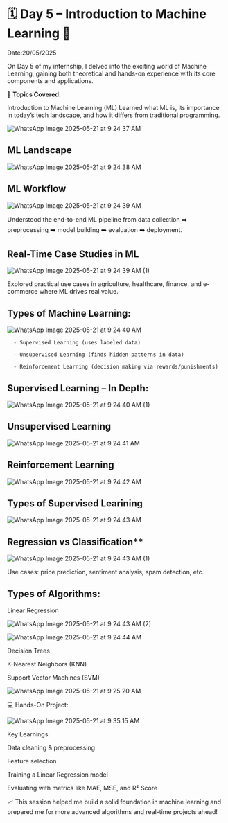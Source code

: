 # 🗓 Day 5 – Introduction to Machine Learning 🚀

Date:20/05/2025

On Day 5 of my internship, I delved into the exciting world of Machine Learning, gaining both theoretical and hands-on experience with its core components and applications.

**🧠 Topics Covered:**

Introduction to Machine Learning (ML)
Learned what ML is, its importance in today’s tech landscape, and how it differs from traditional programming.

![WhatsApp Image 2025-05-21 at 9 24 37 AM](https://github.com/user-attachments/assets/3a440919-57b1-4f2d-89c0-3678dedaa235)

## ML Landscape

![WhatsApp Image 2025-05-21 at 9 24 38 AM](https://github.com/user-attachments/assets/04a597f4-fb99-4384-a701-89a545481873)

 ## ML Workflow
 
 ![WhatsApp Image 2025-05-21 at 9 24 39 AM](https://github.com/user-attachments/assets/5a511917-85f2-4354-b77f-1ee9b5ffb897)

Understood the end-to-end ML pipeline from data collection ➡️ preprocessing ➡️ model building ➡️ evaluation ➡️ deployment.

## Real-Time Case Studies in ML

![WhatsApp Image 2025-05-21 at 9 24 39 AM (1)](https://github.com/user-attachments/assets/356c1faf-509d-4103-9e9a-a53b8aebdeb9)

Explored practical use cases in agriculture, healthcare, finance, and e-commerce where ML drives real value.

## Types of Machine Learning:

![WhatsApp Image 2025-05-21 at 9 24 40 AM](https://github.com/user-attachments/assets/0f50b40a-3faf-44bd-bcf9-1e2fd434d34a)

      - Supervised Learning (uses labeled data)

      - Unsupervised Learning (finds hidden patterns in data)

      - Reinforcement Learning (decision making via rewards/punishments)

## Supervised Learning – In Depth:
![WhatsApp Image 2025-05-21 at 9 24 40 AM (1)](https://github.com/user-attachments/assets/ed2e9b0c-401c-4275-a404-9873b695e980)

## Unsupervised Learning

![WhatsApp Image 2025-05-21 at 9 24 41 AM](https://github.com/user-attachments/assets/f4119d06-b599-4dde-aefb-06ddc7083e2e)

## Reinforcement Learning

![WhatsApp Image 2025-05-21 at 9 24 42 AM](https://github.com/user-attachments/assets/fbaa9e19-f327-42f1-be41-5a4ebaf80354)

## Types of Supervised Learining

![WhatsApp Image 2025-05-21 at 9 24 43 AM](https://github.com/user-attachments/assets/884baa8d-ae56-47ed-8f47-c1ab03debb8b)

## Regression vs Classification**

![WhatsApp Image 2025-05-21 at 9 24 43 AM (1)](https://github.com/user-attachments/assets/8682954f-d1a7-432c-9e96-c57a751dbc77)

Use cases: price prediction, sentiment analysis, spam detection, etc.

## Types of Algorithms:

Linear Regression

![WhatsApp Image 2025-05-21 at 9 24 43 AM (2)](https://github.com/user-attachments/assets/79d8455c-7e0c-4b26-ade1-92f41fc53ac0)

![WhatsApp Image 2025-05-21 at 9 24 44 AM](https://github.com/user-attachments/assets/2a212b30-bc84-4c55-96a5-8c5d4f6057bc)

Decision Trees

K-Nearest Neighbors (KNN)

Support Vector Machines (SVM)

![WhatsApp Image 2025-05-21 at 9 25 20 AM](https://github.com/user-attachments/assets/e84ebaac-7d2f-4077-8e1b-5c29dc85d16b)

💻 Hands-On Project: 

![WhatsApp Image 2025-05-21 at 9 35 15 AM](https://github.com/user-attachments/assets/985c409c-8c14-43d3-beea-9ad829491829)

Key Learnings:

Data cleaning & preprocessing

Feature selection

Training a Linear Regression model

Evaluating with metrics like MAE, MSE, and R² Score

📈 This session helped me build a solid foundation in machine learning and prepared me for more advanced algorithms and real-time projects ahead!
